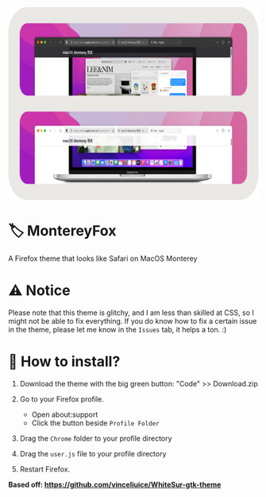 ![Icon](https://github.com/ItsFoxDev/MicroRepositories/raw/main/MontereyFox/rsz_firefox-monterey.png)
# 🏷️ MontereyFox
A Firefox theme that looks like Safari on MacOS Monterey

# ⚠️ Notice
Please note that this theme is glitchy, and I am less than skilled at CSS, so I might not be able to fix everything. If you do know how to fix a certain issue in the theme, please let me know in the `Issues` tab, it helps a ton. :)

# 📲 How to install?
1. Download the theme with the big green button: "Code" >> Download.zip
2. Go to your Firefox profile.

	+ Open about:support
	+ Click the button beside `Profile Folder`

3. Drag the `Chrome` folder to your profile directory
4. Drag the `user.js` file to your profile directory
5. Restart Firefox.

**Based off: https://github.com/vinceliuice/WhiteSur-gtk-theme**
